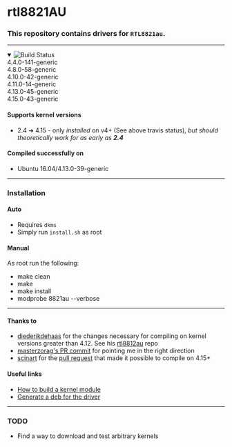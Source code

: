 # rtl8821AU

### This repository contains drivers for `RTL8821au`.

---

<details open>
<summary>
<img src="https://travis-ci.com/smac89/rtl8821au.svg?branch=staging-5.2.6.2_23547.20170814_COEX20170206-6760" alt="Build Status">
<a href="https://travis-ci.com/smac89/rtl8821au" target="_blank"></a>
</img>
</summary>
4.4.0-141-generic<br/>
4.8.0-58-generic<br/>
4.10.0-42-generic<br/>
4.11.0-14-generic<br/>
4.13.0-45-generic<br/>
4.15.0-43-generic
</details>

#### Supports kernel versions
- 2.4 ➜ 4.15 - only *installed* on v4+ (See above travis status), *but should theoretically work for as early as **2.4***

#### Compiled successfully on
- Ubuntu 16.04/4.13.0-39-generic

---
### Installation

#### Auto
- Requires `dkms`
- Simply run `install.sh` as root

#### Manual
As root run the following:
- make clean
- make
- make install
- modprobe 8821au --verbose

---

#### Thanks to
- [diederikdehaas](https://github.com/diederikdehaas) for the changes necessary for compiling on kernel versions greater than 4.12. See his [rtl8812au](https://github.com/diederikdehaas/rtl8812AU) repo
- [masterzorag's PR commit](https://github.com/masterzorag/RTL8192EU-linux/pull/4/commits/6833e247c0b5f32b736c30c8935ef9a709544bc4) for pointing me in the right direction
- [scinart](https://github.com/scinart) for the [pull request](https://github.com/smac89/rtl8821au/pull/4) that made it possible to compile on 4.15+

#### Useful links
- [How to build a kernel module](http://xmodulo.com/build-kernel-module-dkms-linux.html)
- [Generate a deb for the driver](https://wiki.kubuntu.org/Kernel/Dev/DKMSPackaging#Generate_DKMS_deb)

---
### TODO
- Find a way to download and test arbitrary kernels
